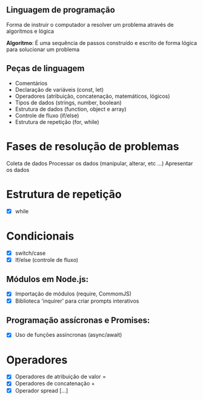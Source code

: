 ## Linguagem de programação

Forma de instruir o computador a resolver um problema através de algorítmos e lógica

**Algorítmo**: É uma sequência de passos construído e escrito de forma lógica para solucionar um problema

## Peças de linguagem
- Comentários 
- Declaração de variáveis (const, let)
- Operadores (atribuição, concatenação, matemáticos, lógicos)
- Tipos de dados (strings, number, boolean)
- Estrutura de dados (function, object e array)
- Controle de fluxo (if/else)
- Estrutura de repetição (for, while)

# Fases de resolução de problemas

Coleta de dados
Processar os dados (manipular, alterar, etc ...)
Apresentar os dados

# Estrutura de repetição
- [x] while

# Condicionais
- [x] switch/case
- [x] If/else (controle de fluxo)

## Módulos em Node.js:
- [x] Importação de módulos (require, CommomJS)
- [x] Biblioteca 'inquirer' para criar prompts interativos

## Programação assícronas e Promises:
- [x] Uso de funções assíncronas (async/await)

# Operadores
- [x] Operadores de atribuição de valor =
- [x] Operadores de concatenação +
- [x] Operador spread [...]